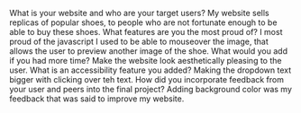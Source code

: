 What is your website and who are your target users?
My website sells replicas of popular shoes, to people who are not fortunate enough to be able to buy these shoes. 
What features are you the most proud of?
I most proud of the javascript I used to be able to mouseover the image, that allows the user to preview another image of the shoe.
What would you add if you had more time?
Make the website look aesthetically pleasing to the user.
What is an accessibility feature you added?
Making the dropdown text bigger with clicking over teh text.
How did you incorporate feedback from your user and peers into the final project?
Adding background color was my feedback that was said to improve my website.
